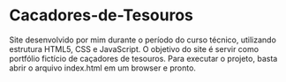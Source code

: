 # Cacadores-de-Tesouros
Site desenvolvido por mim durante o período do curso técnico, utilizando estrutura HTML5, CSS e JavaScript. O objetivo do site é servir como portfólio fictício de caçadores de tesouros.
Para executar o projeto, basta abrir o arquivo index.html em um browser e pronto.
